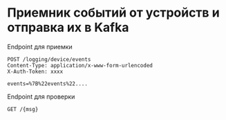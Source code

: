 # Приемник событий от устройств и отправка их в Kafka

Endpoint для приемки

```
POST /logging/device/events
Content-Type: application/x-www-form-urlencoded
X-Auth-Token: xxxx

events=%7B%22events%22....
```

Endpoint для проверки

```shell script
GET /{msg}

```

